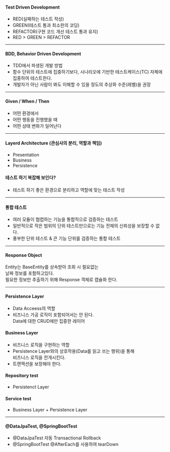 #### Test Driven Development
- RED(실패하는 테스트 작성)
- GREEN(테스트 통과 최소한의 코딩)
- REFACTOR(구현 코드 개선 테스트 통과 유지)
- RED > GREEN > REFACTOR

---

#### BDD, Behavior Driven Development
- TDD에서 파생된 개발 방법
- 함수 단위의 테스트에 집중하기보다,
  시나리오에 기반한 테스트케이스(TC) 자체에 집중하여 테스트한다.
- 개발자가 아닌 사람이 봐도 이해할 수 있을 정도의 
  추상화 수준(레벨)을 권장

---

#### Given / When / Then
- 어떤 환경에서
- 어떤 행동을 진행했을 때
- 어떤 상태 변화가 일어난다

--- 

#### Layerd Architecture (관심사의 분리, 역할과 책임)
- Presentation
- Business
- Persistence

#### 테스트 하기 복잡해 보인다?
- 테스트 하기 좋은 환경으로 분리하고 역할에 맞는 테스트 작성

--- 

#### 통합 테스트
- 여러 모듈이 협렵하는 기능을 통합적으로 검증하는 테스트
- 일반적으로 작은 범위의 단위 테스트만으로는 
  기능 전체의 신뢰성을 보장할 수 없다.
- 풍부한 단위 테스트 & 큰 기능 단위를 검증하는 통합 테스트

--- 

#### Response Object
Entity는 BaseEntity를 상속받아 조회 시 필요없는   
날짜 정보를 포함하고있다.  
필요한 정보만 추출하기 위해 Response 객체로 캡슐화 한다.

---

#### Persistence Layer
- Data Acceess의 역할
- 비즈니스 가공 로직이 포함되어서는 안 된다.  
  Data에 대한 CRUD에만 집중한 레이어

#### Business Layer
- 비즈니스 로직을 구현하는 역할
- Persistence Layer와의 상호작용(Data를 읽고 쓰는 행위)을 통해  
  비즈니스 로직을 전개시킨다.
- 트랜잭션을 보장해야 한다.

#### Repository test
- Persistenct Layer

#### Service test
- Business Layer + Persistence Layer

--- 

#### @DataJpaTest, @SpringBootTest
- @DataJpaTest 자동 Transactional Rollback
- @SpringBootTest @AfterEach를 사용하여 tearDown